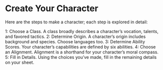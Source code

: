 # Create Your Character

Here are the steps to make a character; each step is explored in detail:

1: Choose a Class. A class broadly describes a character’s vocation, talents, and favored tactics.
2: Determine Origin. A character’s origin includes background and species. Choose languages too.
3: Determine Ability Scores. Your character’s capabilities are defined by six abilities.
4: Choose an Alignment. Alignment is a shorthand for your character’s moral compass.
5: Fill in Details. Using the choices you’ve made, fill in the remaining details on your sheet.

